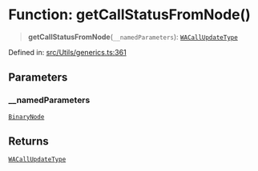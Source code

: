 # Function: getCallStatusFromNode()

> **getCallStatusFromNode**(`__namedParameters`): [`WACallUpdateType`](../type-aliases/WACallUpdateType.md)

Defined in: [src/Utils/generics.ts:361](https://github.com/Fokusdotid/Baileys/blob/acae94a55f1d32612d8d312d52b001d93f2ac5e2/src/Utils/generics.ts#L361)

## Parameters

### \_\_namedParameters

[`BinaryNode`](../type-aliases/BinaryNode.md)

## Returns

[`WACallUpdateType`](../type-aliases/WACallUpdateType.md)
